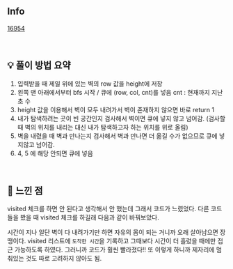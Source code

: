 ## Info

[16954](https://www.acmicpc.net/problem/16954)

<br>

## 💡 풀이 방법 요약

1. 입력받을 때 제일 위에 있는 벽의 row 값을 height에 저장
2. 왼쪽 맨 아래에서부터 bfs 시작 / 큐에 (row, col, cnt)를 넣음  cnt : 현재까지 지난 초 수
3. height 값을 이용해서 벽이 모두 내려가서 벽이 존재하지 않으면 바로 return 1
4. 내가 탐색하려는 곳이 빈 공간인지 검사해서 벽이면 큐에 넣지 않고 넘어감. (검사할 때 벽의 위치를 내리는 대신 내가 탐색하고자 하는 위치를 위로 올림)
5. 벽을 내렸을 때 벽과 만나는지 검사해서 벽과 만나면 더 옮길 수가 없으므로 큐에 넣지않고 넘어감.
6. 4, 5 에 해당 안되면 큐에 넣음
<br>

## 🙂 느낀 점
visited 체크를 하면 안 된다고 생각해서 안 했는데 그래서 코드가 느렸었다.
다른 코드들을 봤을 때 visited 체크를 하길래 다음과 같이 바꿔보았다.

시간이 지나 일단 벽이 다 내려가기만 하면 자유의 몸이 되는 거니까 오래 살아남으면 장땡이다.
visited 리스트에 `도착한 시간`을 기록하고 그때보다 시간이 더 흘렀을 때에만 접근 가능하도록 하였다.
그러니까 코드가 훨씬 빨라졌다!! 또 이렇게 하니까 제자리에 멈춰있는 것도 따로 고려하지 않아도 됨.
